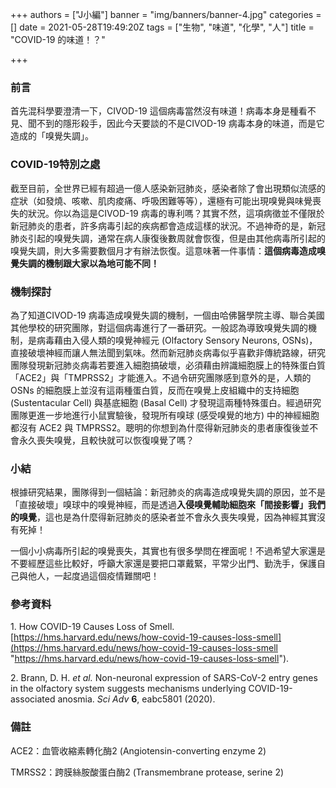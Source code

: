 +++
authors = ["J小編"]
banner = "img/banners/banner-4.jpg"
categories = []
date = 2021-05-28T19:49:20Z
tags = ["生物", "味道", "化學", "人"]
title = "COVID-19 的味道！？"

+++
### 前言

首先混科學要澄清一下，CIVOD-19 這個病毒當然沒有味道！病毒本身是種看不見、聞不到的隱形殺手，因此今天要談的不是CIVOD-19 病毒本身的味道，而是它造成的「嗅覺失調」。

### COVID-19特別之處

截至目前，全世界已經有超過一億人感染新冠肺炎，感染者除了會出現類似流感的症狀（如發燒、咳嗽、肌肉痠痛、呼吸困難等等），還極有可能出現嗅覺與味覺喪失的狀況。你以為這是CIVOD-19 病毒的專利嗎？其實不然，這項病徵並不僅限於新冠肺炎的患者，許多病毒引起的疾病都會造成這樣的狀況。不過神奇的是，新冠肺炎引起的嗅覺失調，通常在病人康復後數周就會恢復，但是由其他病毒所引起的嗅覺失調，則大多需要數個月才有辦法恢復。這意味著一件事情：**這個病毒造成嗅覺失調的機制跟大家以為地可能不同！**

### 機制探討

為了知道CIVOD-19 病毒造成嗅覺失調的機制，一個由哈佛醫學院主導、聯合美國其他學校的研究團隊，對這個病毒進行了一番研究。一般認為導致嗅覺失調的機制，是病毒藉由入侵人類的嗅覺神經元 (Olfactory Sensory Neurons, OSNs)，直接破壞神經而讓人無法聞到氣味。然而新冠肺炎病毒似乎喜歡非傳統路線，研究團隊發現新冠肺炎病毒若要進入細胞搞破壞，必須藉由辨識細胞膜上的特殊蛋白質「ACE2」與「TMPRSS2」才能進入。不過令研究團隊感到意外的是，人類的 OSNs 的細胞膜上並沒有這兩種蛋白質，反而在嗅覺上皮組織中的支持細胞 (Sustentacular Cell) 與基底細胞 (Basal Cell) 才發現這兩種特殊蛋白。經過研究團隊更進一步地進行小鼠實驗後，發現所有嗅球 (感受嗅覺的地方) 中的神經細胞都沒有 ACE2 與 TMPRSS2。聰明的你想到為什麼得新冠肺炎的患者康復後並不會永久喪失嗅覺，且較快就可以恢復嗅覺了嗎？

### 小結

根據研究結果，團隊得到一個結論：新冠肺炎的病毒造成嗅覺失調的原因，並不是「直接破壞」嗅球中的嗅覺神經，而是透過**入侵嗅覺輔助細胞來「間接影響」我們的嗅覺**，這也是為什麼得新冠肺炎的感染者並不會永久喪失嗅覺，因為神經其實沒有死掉！

一個小小病毒所引起的嗅覺喪失，其實也有很多學問在裡面呢！不過希望大家還是不要經歷這些比較好，呼籲大家還是要把口罩戴緊，平常少出門、勤洗手，保護自己與他人，一起度過這個疫情難關吧！

### 參考資料

1\. How COVID-19 Causes Loss of Smell. [https://hms.harvard.edu/news/how-covid-19-causes-loss-smell](https://hms.harvard.edu/news/how-covid-19-causes-loss-smell "https://hms.harvard.edu/news/how-covid-19-causes-loss-smell").

2\. Brann, D. H. _et al._ Non-neuronal expression of SARS-CoV-2 entry genes in the olfactory system suggests mechanisms underlying COVID-19-associated anosmia. _Sci Adv_ **6**, eabc5801 (2020).

### 備註

ACE2：血管收縮素轉化酶2 (Angiotensin-converting enzyme 2)

TMRSS2：跨膜絲胺酸蛋白酶2 (Transmembrane protease, serine 2)